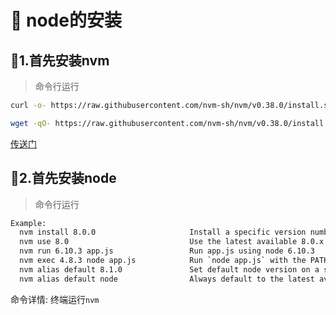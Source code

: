 # :green_book: node的安装


## :paperclip:1.首先安装nvm
>命令行运行
```sh
curl -o- https://raw.githubusercontent.com/nvm-sh/nvm/v0.38.0/install.sh | bash

```
```sh
wget -qO- https://raw.githubusercontent.com/nvm-sh/nvm/v0.38.0/install.sh | bash
```
[传送门](https://github.com/nvm-sh/nvm/blob/master/README.md)

## :paperclip:2.首先安装node
>命令行运行
```sh 
Example:
  nvm install 8.0.0                     Install a specific version number
  nvm use 8.0                           Use the latest available 8.0.x release
  nvm run 6.10.3 app.js                 Run app.js using node 6.10.3
  nvm exec 4.8.3 node app.js            Run `node app.js` with the PATH pointing to node 4.8.3
  nvm alias default 8.1.0               Set default node version on a shell
  nvm alias default node                Always default to the latest available node version on a shell
```
命令详情: 终端运行`nvm`


